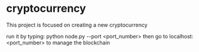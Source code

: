 # cryptocurrency

This project is focused on creating a new cryptocurrency 



run it by typing: python node.py --port <port_number>
then go to localhost:<port_number> to manage the blockchain










